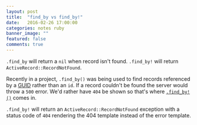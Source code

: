 ```yaml
---
layout: post
title:  "find_by vs find_by!"
date:   2016-02-26 17:00:00
categories: notes ruby
banner_image: ""
featured: false
comments: true
---
```


`.find_by` will return a `nil` when record isn't found. `.find_by!` will return `ActiveRecord::RecordNotFound`.

<!--more-->

Recently in a project, `.find_by()` was being used to find records referenced by a [GUID](https://en.wikipedia.org/wiki/Globally_unique_identifier) rather than an `id`. If a record couldn't be found the server would throw a `500` error. We'd rather have `404` be shown so that's where [`.find_by!()`](http://api.rubyonrails.org/classes/ActiveRecord/FinderMethods.html#method-i-find_by-21) comes in.

`.find_by!` will return an `ActiveRecord::RecordNotFound` exception with a status code of `404` rendering the 404 template instead of the error template.
